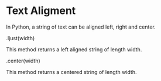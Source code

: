 # Text Aligment
In Python, a string of text can be aligned left, right and center.

.ljust(width)

This method returns a left aligned string of length width.

.center(width)

This method returns a centered string of length width.

